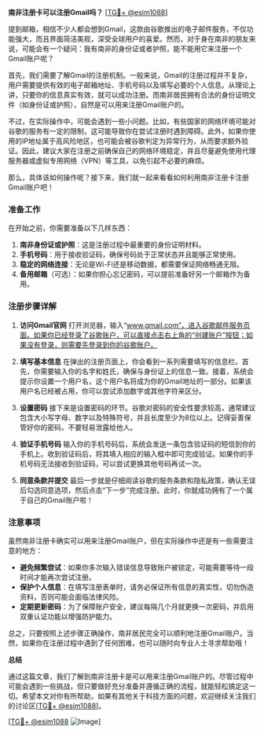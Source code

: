 **南非注册卡可以注册Gmail吗？** [[TG💪+ @esim1088](https://t.me/s/esim1088)]

提到邮箱，相信不少人都会想到Gmail，这款由谷歌推出的电子邮件服务，不仅功能强大，而且界面简洁美观，深受全球用户的喜爱。然而，对于身在南非的朋友来说，可能会有一个疑问：我有南非的身份证或者护照，能不能用它来注册一个Gmail账户呢？

首先，我们需要了解Gmail的注册机制。一般来说，Gmail的注册过程并不复杂，用户需要提供有效的电子邮箱地址、手机号码以及填写必要的个人信息。从理论上讲，只要你的信息真实有效，就可以成功注册。而南非居民拥有合法的身份证明文件（如身份证或护照），自然是可以用来注册Gmail账户的。

不过，在实际操作中，可能会遇到一些小问题。比如，有些国家的网络环境可能对谷歌的服务有一定的限制，这可能导致你在尝试注册时遇到障碍。此外，如果你使用的IP地址属于高风险地区，也可能会被谷歌判定为异常行为，从而要求额外验证。因此，建议大家在注册之前确保自己的网络环境稳定，并且尽量避免使用代理服务器或虚拟专用网络（VPN）等工具，以免引起不必要的麻烦。

那么，具体该如何操作呢？接下来，我们就一起来看看如何利用南非注册卡注册Gmail账户吧！

### 准备工作

在开始之前，你需要准备以下几样东西：

1. **南非身份证或护照**：这是注册过程中最重要的身份证明材料。
2. **手机号码**：用于接收验证码，确保号码处于正常状态并且能够正常使用。
3. **稳定的网络连接**：无论是Wi-Fi还是移动数据，都需要保证网络畅通无阻。
4. **备用邮箱**（可选）：如果你担心忘记密码，可以提前准备好另一个邮箱作为备用。

### 注册步骤详解

1. **访问Gmail官网**
   打开浏览器，输入“www.gmail.com”，进入谷歌邮件服务页面。如果你已经登录了谷歌账户，可以直接点击右上角的“创建账户”按钮；如果没有登录，则需要先登录到你的谷歌账户。

2. **填写基本信息**
   在弹出的注册页面上，你会看到一系列需要填写的信息栏。首先，你需要输入你的名字和姓氏，确保与身份证上的信息一致。接着，系统会提示你设置一个用户名，这个用户名将成为你的Gmail地址的一部分。如果该用户名已经被占用，你可以尝试添加数字或其他字符来区分。

3. **设置密码**
   接下来是设置密码的环节。谷歌对密码的安全性要求较高，通常建议包含大小写字母、数字以及特殊符号，并且长度至少为8位以上。记得妥善保管好你的密码，不要轻易泄露给他人。

4. **验证手机号码**
   输入你的手机号码后，系统会发送一条包含验证码的短信到你的手机上。收到验证码后，将其填入相应的输入框中即可完成验证。如果你的手机号码无法接收到验证码，可以尝试更换其他号码再试一次。

5. **同意条款并提交**
   最后一步就是仔细阅读谷歌的服务条款和隐私政策，确认无误后勾选同意选项，然后点击“下一步”完成注册。此时，你就成功拥有了一个属于自己的Gmail账户啦！

### 注意事项

虽然南非注册卡确实可以用来注册Gmail账户，但在实际操作中还是有一些需要注意的地方：

- **避免频繁尝试**：如果你多次输入错误信息导致账户被锁定，可能需要等待一段时间才能再次尝试注册。
- **保护个人信息**：在填写注册表单时，请务必保证所有信息的真实性，切勿伪造资料，否则可能会面临法律风险。
- **定期更新密码**：为了保障账户安全，建议每隔几个月就更换一次密码，并启用双重认证功能以增强防护能力。

总之，只要按照上述步骤正确操作，南非居民完全可以顺利地注册Gmail账户。当然，如果你在注册过程中遇到了任何困难，也可以随时向专业人士寻求帮助哦！

**总结**

通过这篇文章，我们了解到南非注册卡是可以用来注册Gmail账户的。尽管过程中可能会遇到一些挑战，但只要做好充分准备并遵循正确的流程，就能轻松搞定这一切。希望本文对你有所帮助，如果有其他关于科技方面的问题，欢迎继续关注我们的讨论区[[TG💪+ @esim1088](https://t.me/s/esim1088)]。

[[TG💪+ @esim1088](https://t.me/s/esim1088) ![Image](https://i.postimg.cc/4NQfJmqS/Snipaste-2025-05-13-00-14-12.png)]